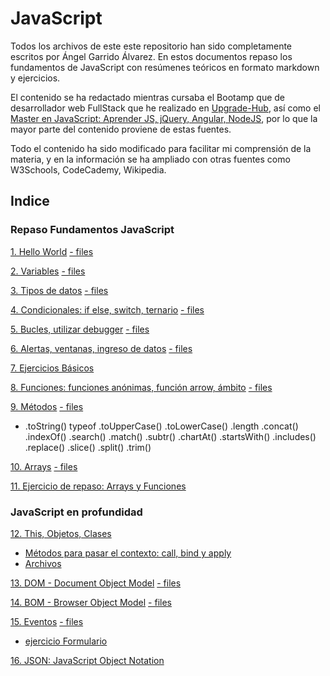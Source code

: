 # JavaScript
Todos los archivos de este este repositorio han sido completamente escritos por Ángel Garrido Álvarez. En estos documentos repaso los fundamentos de JavaScript con resúmenes teóricos en formato markdown y ejercicios.

El contenido se ha redactado mientras cursaba el Bootamp que de desarrollador web FullStack que he realizado en [Upgrade-Hub](https://pro.upgrade-hub.com/), así como el [Master en JavaScript: Aprender JS, jQuery, Angular, NodeJS](https://www.udemy.com/course/master-en-javascript-aprender-js-jquery-angular-nodejs-y-mas/), por lo que la mayor parte del contenido proviene de estas fuentes.

Todo el contenido ha sido modificado para facilitar mi comprensión de la materia, y en la información se ha ampliado con otras fuentes como W3Schools, CodeCademy, Wikipedia.

## Indice

### Repaso Fundamentos JavaScript
[1. Hello World](/01-HelloWorld/1helloWorld.md)
[- files](/01-HelloWorld)

[2. Variables](/02-Variables/2.variables_modo_estricto.md)
[- files](/02-Variables)

[3. Tipos de datos](/03-tiposDatos/tiposDatos.md)
[- files](/03-tiposDatos)

[4. Condicionales: if else, switch, ternario](/04-CondicionalesSwitchTernario/ifElseSwitchTernario.md)
[- files](/04-CondicionalesSwitchTernario)

[5. Bucles, utilizar debugger](/05-Bucles/Bucles.md)
[- files](/05-Bucles)

[6. Alertas, ventanas, ingreso de datos](/06-AlertasVentanasIngresoDatos/ventanas.md)
[- files](/06-AlertasVentanasIngresoDatos)

[7. Ejercicios Básicos](/07-EjerciciosBasicos)

[8. Funciones: funciones anónimas, función arrow, ámbito](/08-Funciones/funcionesAmbitoArrow.md)
[- files](/08-Funciones)

[9. Métodos](/09-Metodos/metodos.md)
[- files](/09-Metodos)


* .toString()
typeof
.toUpperCase()
.toLowerCase()
.length
.concat()
.indexOf()
.search()
.match()
.subtr()
.chartAt()
.startsWith()
.includes()
.replace()
.slice()
.split()
.trim()

[10. Arrays](/10-Arrays/arrays.md)
[- files](/10-Arrays)

[11. Ejercicio de repaso: Arrays y Funciones](/11-EjercicioArrayFunciones)

### JavaScript en profundidad

[12. This, Objetos, Clases](/12-ThisObjetosClasesCallBindApply/ThisObjetosClases.md)
* [Métodos para pasar el contexto: call, bind y apply](/12-ThisObjetosClasesCallBindApply/ContextoCallBindApply.md)
* [Archivos](/12-ThisObjetosClasesCallBindApply)

[13. DOM - Document Object Model](/13-DOM/dom.md)
[- files](/13-DOM)

[14. BOM - Browser Object Model](/14-BOM/bom.md)
[- files](/14-BOM)

[15. Eventos](/15-Eventos/eventos.md)
[- files](/15-Eventos)
* [ejercicio Formulario](/15-Eventos/ejercicioFormulario)

[16. JSON: JavaScript Object Notation](/16-Json/json.md)
